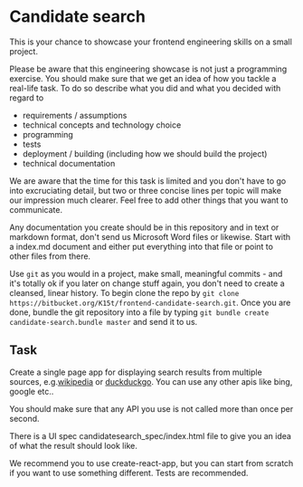 # Candidate search

This is your chance to showcase your frontend engineering skills on a small project.

Please be aware that this engineering showcase is not just a programming exercise. You should make sure that we get an idea of how you tackle a real-life task.
To do so describe what you did and what you decided with regard to

- requirements / assumptions
- technical concepts and technology choice
- programming
- tests
- deployment / building (including how we should build the project)
- technical documentation

We are aware that the time for this task is limited and you don't have to go into excruciating detail, but two or three concise lines per topic will make our impression much clearer. Feel free to add other things that you want to communicate.

Any documentation you create should be in this repository and in text or markdown format, don't send us Microsoft Word files or likewise. Start with a index.md document and either put everything into that file or point to other files from there.

Use `git` as you would in a project, make small, meaningful commits - and it's totally ok if you later on change stuff again, you don't need to create a cleansed, linear history.
To begin clone the repo by `git clone https://bitbucket.org/K15t/frontend-candidate-search.git`.
Once you are done, bundle the git repository into a file by typing `git bundle create candidate-search.bundle master` and send it to us.

## Task

Create a single page app for displaying search results from multiple sources, e.g.[wikipedia](https://en.wikipedia.org/w/api.php?action=query&list=search&utf8=&format=json&srsearch=QUERY) or [duckduckgo](http://api.duckduckgo.com/?q=QUERY&format=json).
You can use any other apis like bing, google etc..

You should make sure that any API you use is not called more than once per second.

There is a UI spec candidatesearch_spec/index.html file to give you an idea of what the result should look like.

We recommend you to use create-react-app, but you can start from scratch if you want to use something different.
Tests are recommended.
